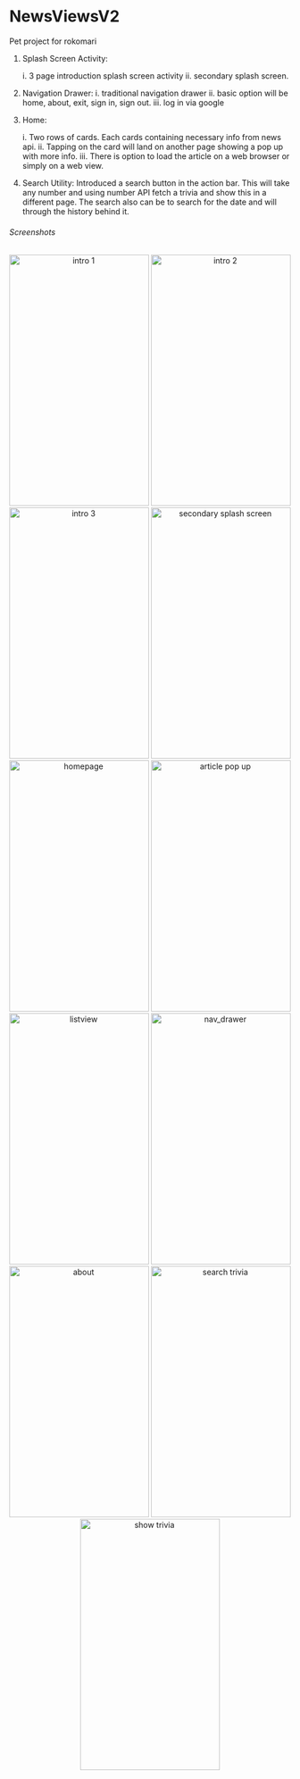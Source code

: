 # NewsViewsV2
Pet project for rokomari


1. Splash Screen Activity:

      i.  3 page introduction splash screen activity 
      ii. secondary splash screen. 

2. Navigation Drawer:
      i.   traditional navigation drawer
      ii.  basic option will be home, about, exit, sign in, sign out.
      iii. log in via google
3. Home:

      i.   Two rows of cards. Each cards containing necessary info from  news api.
      ii.  Tapping on the card will land on another page showing a pop up with more info.
      iii. There is option to load the article on a web browser or simply on a web view.
      
4. Search Utility: Introduced a search button in the action bar. This will take any number
and using number API fetch a trivia and show this in a different page. The search also
can be to search for the date and will through the history behind it.


<h6> Screenshots </h6>

<p align="center">
  <img src="https://user-images.githubusercontent.com/18646552/53076859-f063b980-351a-11e9-87aa-2887aad034f1.png" width="250" height="450" title="intro 1">
  <img src="https://user-images.githubusercontent.com/18646552/53076860-f0fc5000-351a-11e9-9c38-3dcce90280d6.png" width="250" height="450" title="intro 2">
    <img src="https://user-images.githubusercontent.com/18646552/53076861-f0fc5000-351a-11e9-8767-97319d5fe5af.png" width="250" height="450" title="intro 3">
<img src="https://user-images.githubusercontent.com/18646552/53090781-98d54600-353a-11e9-8648-38c9e6195b60.png" width="250" height="450" title="secondary splash screen">    
    <img src="https://user-images.githubusercontent.com/18646552/53076856-f063b980-351a-11e9-83de-5d28877f8342.png" width="250" height="450" title="homepage">
 <img src="https://user-images.githubusercontent.com/18646552/53076865-f194e680-351a-11e9-8120-2551f98920ed.png" width="250" height="450" title="article pop up">     
<img src="https://user-images.githubusercontent.com/18646552/53076863-f0fc5000-351a-11e9-8ef4-63c5e5f70df0.png" width="250" height="450" title="listview">
  <img src="https://user-images.githubusercontent.com/18646552/53076864-f194e680-351a-11e9-8fd5-fec114165091.png" width="250" height="450" title="nav_drawer">
    <img src="https://user-images.githubusercontent.com/18646552/53076853-efcb2300-351a-11e9-8f68-1fb0b27e48b3.png" width="250" height="450" title="about">

    
<img src="https://user-images.githubusercontent.com/18646552/53076866-f22d7d00-351a-11e9-8d72-c6db10597e19.png" width="250" height="450" title="search trivia">
<img src="https://user-images.githubusercontent.com/18646552/53076867-f22d7d00-351a-11e9-8820-5e2cfbd6fdd9.png" width="250" height="450" title="show trivia">  
      

</p>

